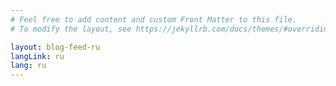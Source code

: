```yaml
---
# Feel free to add content and custom Front Matter to this file.
# To modify the layout, see https://jekyllrb.com/docs/themes/#overriding-theme-defaults

layout: blog-feed-ru
langLink: ru
lang: ru
---
```

